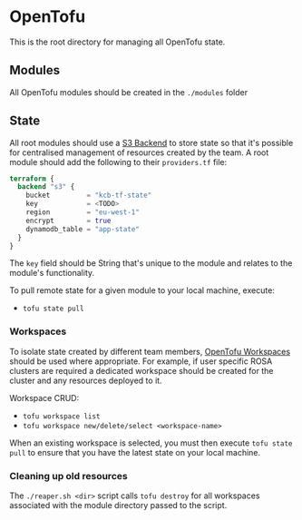 # OpenTofu
This is the root directory for managing all OpenTofu state.

## Modules
All OpenTofu modules should be created in the `./modules` folder

## State
All root modules should use a [S3 Backend](https://opentofu.org/docs/language/settings/backends/s3/) to
store state so that it's possible for centralised management of resources created by the team. A root module should add
the following to their `providers.tf` file:

```terraform
terraform {
  backend "s3" {
    bucket         = "kcb-tf-state"
    key            = <TODO>
    region         = "eu-west-1"
    encrypt        = true
    dynamodb_table = "app-state"
  }
}
```
The `key` field should be String that's unique to the module and relates to the module's functionality.

To pull remote state for a given module to your local machine, execute:

- `tofu state pull`

### Workspaces
To isolate state created by different team members, [OpenTofu Workspaces](https://opentofu.org/docs/cli/workspaces/)
should be used where appropriate. For example, if user specific ROSA clusters are required a dedicated workspace should
be created for the cluster and any resources deployed to it.

Workspace CRUD:

- `tofu workspace list`
- `tofu workspace new/delete/select <workspace-name>`

When an existing workspace is selected, you must then execute `tofu state pull` to ensure that you have the latest state
on your local machine.

### Cleaning up old resources
The `./reaper.sh <dir>` script calls `tofu destroy` for all workspaces associated with the module directory passed to
the script.
